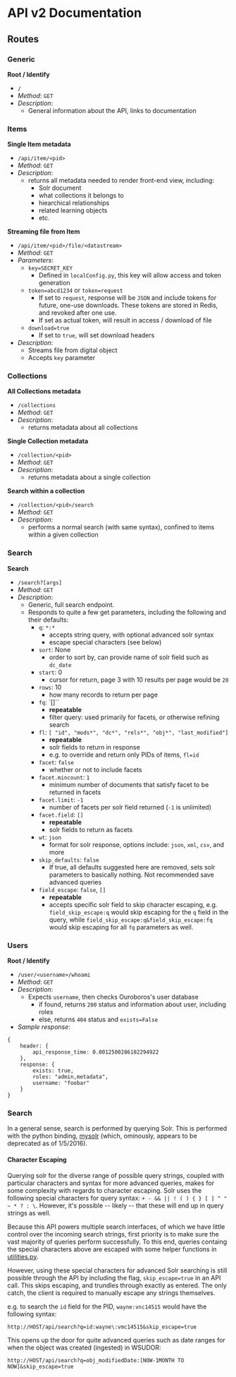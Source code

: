 # API v2 Documentation

## Routes

### Generic

**Root / Identify**<br>
  * `/`
  * *Method*: `GET`
  * *Description*:
    * General information about the API, links to documentation

### Items

**Single Item metadata**<br>
  * `/api/item/<pid>`
  * *Method*: `GET`
  * *Description*:
    * returns all metadata needed to render front-end view, including:
      * Solr document
      * what collections it belongs to
      * hiearchical relationships
      * related learning objects
      * etc.

**Streaming file from Item**

  * `/api/item/<pid>/file/<datastream>`
  * *Method*: `GET`
  * *Parameters*:
    * `key=SECRET_KEY`
      * Defined in `localConfig.py`, this key will allow access and token generation
    * `token=abcd1234` or `token=request`
      * If set to `request`, response will be `JSON` and include tokens for future, one-use downloads.  These tokens are stored in Redis, and revoked after one use.
      * If set as actual token, will result in access / download of file
    * `download=true`
      * If set to `true`, will set download headers
  * *Description*:
    * Streams file from digital object
    * Accepts `key` parameter

### Collections

**All Collections metadata**<br>
  * `/collections`
  * *Method*: `GET`
  * *Description*:
    * returns metadata about all collections

**Single Collection metadata**<br>
  * `/collection/<pid>`
  * *Method*: `GET`
  * *Description*:
    * returns metadata about a single collection

**Search within a collection**<br>
  * `/collection/<pid>/search`
  * *Method*: `GET`
  * *Description*:
    * performs a normal search (with same syntax), confined to items within a given collection

### Search

**Search**<br>
  * `/search?[args]`
  * *Method*: `GET`
  * *Description*:
    * Generic, full search endpoint.
    * Responds to quite a few get parameters, including the following and their defaults:
      * `q`: `*:*`
        * accepts string query, with optional advanced solr syntax
        * escape special characters (see below)
      * `sort`: None
        * order to sort by, can provide name of solr field such as `dc_date`
      * `start`: 0
        * cursor for return, page 3 with 10 results per page would be `20`
      * `rows`: 10
        * how many records to return per page
      * `fq`: `[]``
        * **repeatable**
        * filter query: used primarily for facets, or otherwise refining search
      * `fl`: `[ "id", "mods*", "dc*", "rels*", "obj*", "last_modified"]`
        * **repeatable**
        * solr fields to return in response
        * e.g. to override and return only PIDs of items, `fl=id`
      * `facet`: `false`
        * whether or not to include facets
      * `facet.mincount`: `1`
        * minimum number of documents that satisfy facet to be returned in facets
      * `facet.limit`: `-1`
        * number of facets per solr field returned (`-1` is unlimited)
      * `facet.field`: `[]`
        * **repeatable**
        * solr fields to return as facets 
      * `wt`: `json`
        * format for solr response, options include: `json`, `xml`, `csv`, and more
      * `skip_defaults`: `false`
        * If true, all defaults suggested here are removed, sets solr parameters to basically nothing.  Not recommended save advanced queries
      * `field_escape`: `false`, `[]` 
        * **repeatable**
        * accepts specific solr field to skip character escaping, e.g. `field_skip_escape:q` would skip escaping for the `q` field in the query, while `field_skip_escape:q&field_skip_escape:fq` would skip escaping for all `fq` parameters as well.



### Users

**Root / Identify**<br>
  * `/user/<username>/whoami`
  * *Method*: `GET`
  * *Description*:
    * Expects `username`, then checks Ouroboros's user database
      * if found, returns `200` status and information about user, including roles
      * else, returns `404` status and `exists=False`
  * *Sample response*:<br>
```
{
    header: {
        api_response_time: 0.0012500286102294922
    },
    response: {
        exists: true,
        roles: "admin,metadata",
        username: "foobar"
    }
}
```

### Search

In a general sense, search is performed by querying Solr.  This is performed with the python binding, [mysolr](https://pypi.python.org/pypi/mysolr/) (which, ominously, appears to be deprecated as of 1/5/2016).

#### Character Escaping

Querying solr for the diverse range of possible query strings, coupled with particular characters and syntax for more advanced queries, makes for some complexity with regards to character escaping.  Solr uses the following special characters for query syntax: `+ - && || ! ( ) { } [ ] ^ " ~ * ? : \`.  However, it's possible -- likely -- that these will end up in query strings as well.

Because this API powers multiple search interfaces, of which we have little control over the incoming search strings, first priority is to make sure the vast majority of queries perform successfully.  To this end, queries containg the special characters above are escaped with some helper functions in [utilities.py](utilities.py).

However, using these special characters for advanced Solr searching is still possible through the API by including the flag, `skip_escape=true` in an API call.  This skips escaping, and trundles through exactly as entered.  The only catch, the client is required to manually escape any strings themselves.

e.g. to search the `id` field for the PID, `wayne:vnc14515` would have the following syntax:

```
http://HOST/api/search?q=id:wayne\:vmc14515&skip_escape=true
```

This opens up the door for quite advanced queries such as date ranges for when the object was created (ingested) in WSUDOR:

```
http://HOST/api/search?q=obj_modifiedDate:[NOW-1MONTH TO NOW]&skip_escape=true
```

















